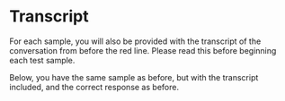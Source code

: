 # Transcript

For each sample, you will also be provided with the transcript of the
conversation from before the red line. Please read this before beginning each
test sample.

Below, you have the same sample as before, but with the transcript included, and
the correct response as before.
